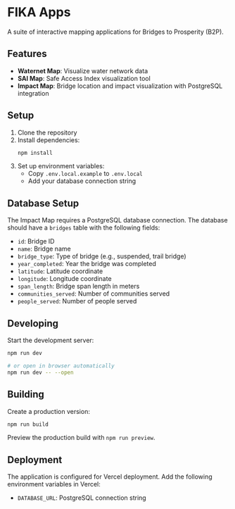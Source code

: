 # FIKA Apps

A suite of interactive mapping applications for Bridges to Prosperity (B2P).

## Features

- **Waternet Map**: Visualize water network data
- **SAI Map**: Safe Access Index visualization tool
- **Impact Map**: Bridge location and impact visualization with PostgreSQL integration

## Setup

1. Clone the repository
2. Install dependencies:
   ```bash
   npm install
   ```
3. Set up environment variables:
   - Copy `.env.local.example` to `.env.local`
   - Add your database connection string

## Database Setup

The Impact Map requires a PostgreSQL database connection. The database should have a `bridges` table with the following fields:

- `id`: Bridge ID
- `name`: Bridge name
- `bridge_type`: Type of bridge (e.g., suspended, trail bridge)
- `year_completed`: Year the bridge was completed
- `latitude`: Latitude coordinate
- `longitude`: Longitude coordinate
- `span_length`: Bridge span length in meters
- `communities_served`: Number of communities served
- `people_served`: Number of people served

## Developing

Start the development server:

```bash
npm run dev

# or open in browser automatically
npm run dev -- --open
```

## Building

Create a production version:

```bash
npm run build
```

Preview the production build with `npm run preview`.

## Deployment

The application is configured for Vercel deployment. Add the following environment variables in Vercel:

- `DATABASE_URL`: PostgreSQL connection string

